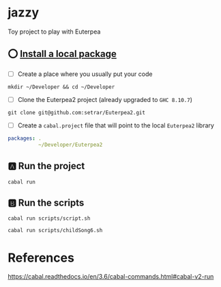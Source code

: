 # jazzy
Toy project to play with Euterpea

## :o: [Install a local package](https://stackoverflow.com/questions/63770578/how-do-you-get-cabal-to-install-a-local-package) 

- [ ] Create a place where you usually put your code

```
mkdir ~/Developer && cd ~/Developer
```

- [ ] Clone the Euterpea2 project (already upgraded to `GHC 8.10.7`)

```
git clone git@github.com:setrar/Euterpea2.git
```

- [ ] Create a `cabal.project` file that will point to the local `Euterpea2` library

```yaml
packages: .
          ~/Developer/Euterpea2
```

## :a: Run the project

```
cabal run
```

## :b: Run the scripts

```
cabal run scripts/script.sh 
```

```
cabal run scripts/childSong6.sh 
```

# References

https://cabal.readthedocs.io/en/3.6/cabal-commands.html#cabal-v2-run


